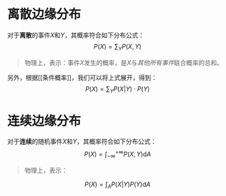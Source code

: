 # 离散边缘分布
对于**离散**的事件$X$和$Y$，其概率符合如下分布公式：
$$
P(X) = \sum_Y P(X, Y)
$$
> 物理上，表示：事件$X$发生的概率，是$X$与*其他所有事件*联合概率的总和。

另外，根据[[条件概率]]，我们可以将上式展开，得到：
$$
P(X)=\sum_Y P(X|Y) \cdot P(Y)
$$
# 连续边缘分布
对于**连续**的随机事件$X$和$Y$，其概率符合如下分布公式：
$$
P(X) = \int_{-\infty}^{+\infty} P(X, Y) \mathrm{d}A
$$

> 物理上，表示：


$$
P(X) = \int_A P(X|Y) P(Y) \mathrm{d}A
$$
